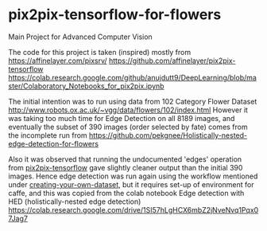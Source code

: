 # pix2pix-tensorflow-for-flowers
Main Project for Advanced Computer Vision

The code for this project is taken (inspired) mostly from
https://affinelayer.com/pixsrv/
https://github.com/affinelayer/pix2pix-tensorflow
https://colab.research.google.com/github/anujdutt9/DeepLearning/blob/master/Colaboratory_Notebooks_for_pix2pix.ipynb

The initial intention was to run using data from 102 Category Flower Dataset
http://www.robots.ox.ac.uk/~vgg/data/flowers/102/index.html
However it was taking too much time for Edge Detection on all 8189 images,
and eventually the subset of 390 images (order selected by fate) comes from the incomplete run from 
https://github.com/pekgnee/Holistically-nested-edge-detection-for-flowers

Also it was observed that running the undocumented 'edges' operation from [pix2pix-tensorflow](https://github.com/affinelayer/pix2pix-tensorflow) gave slightly cleaner output than the initial 390 images.
Hence edge detection was run again using the workflow mentioned under [creating-your-own-dataset](https://github.com/affinelayer/pix2pix-tensorflow#creating-your-own-dataset), but it requires set-up of environment for caffe, and this was copied from the colab notebook 
Edge detection with HED (holistically-nested edge detection)
https://colab.research.google.com/drive/1SI57hLgHCX6mbZ2jNveNvq1Pqx07Jag7

